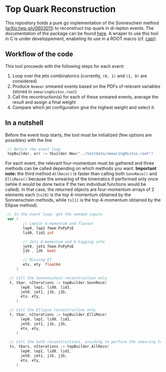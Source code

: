 # Top Quark Reconstruction

This repository holds a pure go implementation of the Sonneschein method ([arXiv:hep-ph/0603011](https://arxiv.org/abs/hep-ph/0603011))
to reconstruct top quark in di-lepton events. The documentation of the package can be found [here](https://godoc.org/github.com/rmadar/go-topquark-reco/sonn). A wraper to use this tool in C is under developpement, enabeling its use in a ROOT macro (cf. [capi](capi)).

## Workflow of the code

This tool proceeds with the following steps for each event:
 1. Loop over the jets combinatorics (currently, `(0, 1)` and `(1, 0)` are considered)
 2. Produce `Nsmear` smeared events based on the PDFs of relevant variables (stored in `smearingHistos.root`)
 3. Call the recontruction(s) for each of these smeared events, average the result and assign a final weight
 4. Compare which jet configuration give the highest weight and select it.

## In a nutshell

Before the event loop starts, the tool must be initialized (few options are possibles) with the line

```go
 // Before the event loop
 topBuilder, err := tbuilder.New("../testdata/smearingHistos.root")
```

For each event, the relevant four-momentum must be gathered and three
methods can be called depending on which methods you want. **Important note:** the third
method `AllReco()` is faster than calling both `SonnReco()` and `ElliReco()`
because the smearing of the kinematics if performed only once (while it would be done twice if
the two individual functions would be called). In that case, the returned objects
are four-momentum arrays of 2 elements each (`ts[0]` is the top 4-momentum obtained by the
Sonnenschein methods, while `ts[1]` is the top 4-momentum obtained by the Ellipse method).
 
 
```go
 // In the event loop: get the needed inputs
 var (
        // Lepton 4-momentum and flavour
        lep0, lep1 fmom.PxPyPzE
        lid0, lid1 int

        // Jets 4-momentum and b-tagging info
        jet0, jet1 fmom.PxPyPzE
        j1b , j2b  bool

        // Missing ET
        etx, ety  float64
     )

  // Call the Sonnenschein reconstruction only
  t, tbar, nIterations := topBuilder.SonnReco(
	   lep0, lep1, lid0, lid1,
	   jet0, jet1, j1b, j2b,
	   etx, ety,
     )

  // Call the Ellipse reconstruction only
  t, tbar, nIterations := topBuilder.ElliReco(
	   lep0, lep1, lid0, lid1,
	   jet0, jet1, j1b, j2b,
	   etx, ety,
     )

  // Call the both reconstructions, avoiding to perform the smearing twice.
  ts, tbars, nIterations := topBuilder.AllReco(
	   lep0, lep1, lid0, lid1,
	   jet0, jet1, j1b, j2b, 
	   etx, ety,   
     )	   	

```